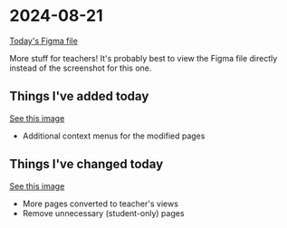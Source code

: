 # 2024-08-21

[Today's Figma file](https://www.figma.com/design/gExw6OWSHfpdTFB5g34f6c/Classy-app?version-id=6469502062&node-id=57795-3045&t=qDoZIjII2Nmw6AgP-0)

More stuff for teachers! It's probably best to view the Figma file directly instead of the screenshot for this one.

## Things I've added today

[See this image](./Changes-Menu.png)

- Additional context menus for the modified pages

## Things I've changed today

[See this image](./Changes.png)

- More pages converted to teacher's views
- Remove unnecessary (student-only) pages
